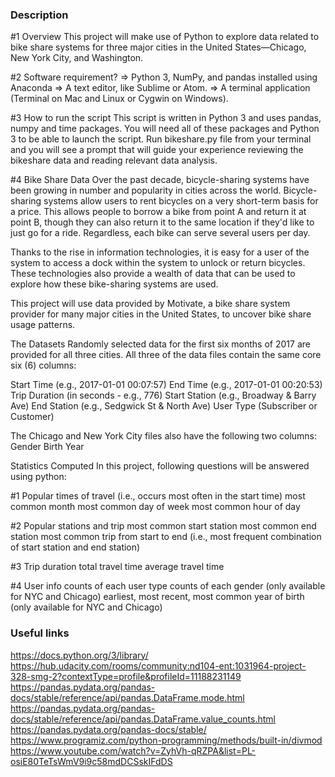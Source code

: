 ### Description

#1 Overview
This project will make use of Python to explore data related to bike share systems for three major cities in the United States—Chicago, New York City, and Washington. 

#2 Software requirement?
=> Python 3, NumPy, and pandas installed using Anaconda
=> A text editor, like Sublime or Atom.
=> A terminal application (Terminal on Mac and Linux or Cygwin on Windows).

#3 How to run the script
This script is written in Python 3 and uses pandas, numpy and time packages. You will need all of these packages and Python 3 to be able to launch the script. 
Run bikeshare.py file from your terminal and you will see a prompt that will guide your experience reviewing the bikeshare data and reading relevant data analysis. 


#4 Bike Share Data
Over the past decade, bicycle-sharing systems have been growing in number and popularity in cities across the world. Bicycle-sharing systems allow users to rent bicycles on a very short-term basis for a price. This allows people to borrow a bike from point A and return it at point B, though they can also return it to the same location if they'd like to just go for a ride. Regardless, each bike can serve several users per day.

Thanks to the rise in information technologies, it is easy for a user of the system to access a dock within the system to unlock or return bicycles. These technologies also provide a wealth of data that can be used to explore how these bike-sharing systems are used.

This project will use data provided by Motivate, a bike share system provider for many major cities in the United States, to uncover bike share usage patterns. 

The Datasets
Randomly selected data for the first six months of 2017 are provided for all three cities. All three of the data files contain the same core six (6) columns:

Start Time (e.g., 2017-01-01 00:07:57)
End Time (e.g., 2017-01-01 00:20:53)
Trip Duration (in seconds - e.g., 776)
Start Station (e.g., Broadway & Barry Ave)
End Station (e.g., Sedgwick St & North Ave)
User Type (Subscriber or Customer)

The Chicago and New York City files also have the following two columns:
Gender
Birth Year

Statistics Computed
In this project, following questions will be answered using python:

#1 Popular times of travel (i.e., occurs most often in the start time)
most common month
most common day of week
most common hour of day

#2 Popular stations and trip
most common start station
most common end station
most common trip from start to end (i.e., most frequent combination of start station and end station)

#3 Trip duration
total travel time
average travel time

#4 User info
counts of each user type
counts of each gender (only available for NYC and Chicago)
earliest, most recent, most common year of birth (only available for NYC and Chicago)

### Useful links

https://docs.python.org/3/library/
https://hub.udacity.com/rooms/community:nd104-ent:1031964-project-328-smg-2?contextType=profile&profileId=11188231149
https://pandas.pydata.org/pandas-docs/stable/reference/api/pandas.DataFrame.mode.html
https://pandas.pydata.org/pandas-docs/stable/reference/api/pandas.DataFrame.value_counts.html
https://pandas.pydata.org/pandas-docs/stable/
https://www.programiz.com/python-programming/methods/built-in/divmod
https://www.youtube.com/watch?v=ZyhVh-qRZPA&list=PL-osiE80TeTsWmV9i9c58mdDCSskIFdDS

